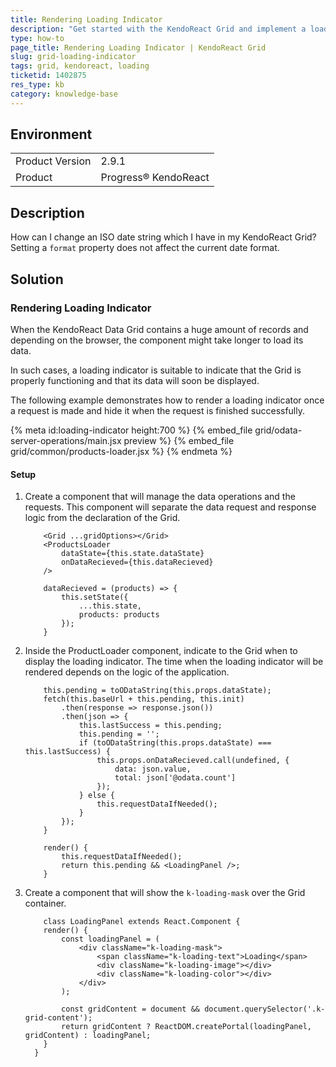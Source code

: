 ```yaml
---
title: Rendering Loading Indicator
description: "Get started with the KendoReact Grid and implement a loading indicator panel for showing the loading state."
type: how-to
page_title: Rendering Loading Indicator | KendoReact Grid
slug: grid-loading-indicator
tags: grid, kendoreact, loading
ticketid: 1402875
res_type: kb
category: knowledge-base
---
```


## Environment

<table>
	<tbody>
		<tr>
			<td>Product Version</td>
			<td>2.9.1</td>
		</tr>
		<tr>
			<td>Product</td>
			<td>Progress® KendoReact</td>
		</tr>
	</tbody>
</table>


## Description

How can I change an ISO date string which I have in my KendoReact Grid? Setting a `format` property does not affect the current date format.

## Solution

### Rendering Loading Indicator

When the KendoReact Data Grid contains a huge amount of records and depending on the browser, the component might take longer to load its data.

In such cases, a loading indicator is suitable to indicate that the Grid is properly functioning and that its data will soon be displayed.

The following example demonstrates how to render a loading indicator once a request is made and hide it when the request is finished successfully.

{% meta id:loading-indicator height:700 %}
{% embed_file grid/odata-server-operations/main.jsx preview %}
{% embed_file grid/common/products-loader.jsx %}
{% endmeta %}

#### Setup

1. Create a component that will manage the data operations and the requests. This component will separate the data request and response logic from the declaration of the Grid.

    ```jsx-no-run
        <Grid ...gridOptions></Grid>
        <ProductsLoader
            dataState={this.state.dataState}
            onDataRecieved={this.dataRecieved}
        />

        dataRecieved = (products) => {
            this.setState({
                ...this.state,
                products: products
            });
        }
    ```

1. Inside the ProductLoader component, indicate to the Grid when to display the loading indicator. The time when the loading indicator will be rendered depends on the logic of the application.

    ```jsx-no-run
        this.pending = toODataString(this.props.dataState);
        fetch(this.baseUrl + this.pending, this.init)
            .then(response => response.json())
            .then(json => {
                this.lastSuccess = this.pending;
                this.pending = '';
                if (toODataString(this.props.dataState) === this.lastSuccess) {
                    this.props.onDataRecieved.call(undefined, {
                        data: json.value,
                        total: json['@odata.count']
                    });
                } else {
                    this.requestDataIfNeeded();
                }
            });
        }
    ```

    ```jsx-no-run
        render() {
            this.requestDataIfNeeded();
            return this.pending && <LoadingPanel />;
        }
    ```

1. Create a component that will show the `k-loading-mask` over the Grid container.

    ```jsx-no-run
        class LoadingPanel extends React.Component {
        render() {
            const loadingPanel = (
                <div className="k-loading-mask">
                    <span className="k-loading-text">Loading</span>
                    <div className="k-loading-image"></div>
                    <div className="k-loading-color"></div>
                </div>
            );

            const gridContent = document && document.querySelector('.k-grid-content');
            return gridContent ? ReactDOM.createPortal(loadingPanel, gridContent) : loadingPanel;
        }
      }
    ```
